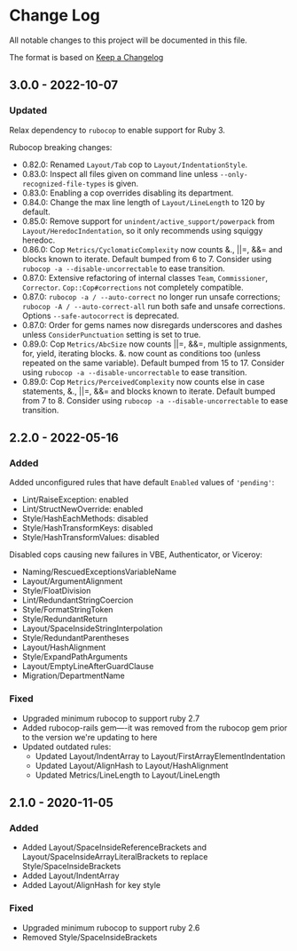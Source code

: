 # Change Log
All notable changes to this project will be documented in this file.

The format is based on [Keep a Changelog](https://keepachangelog.com/)

## 3.0.0 - 2022-10-07

### Updated

Relax dependency to `rubocop` to enable support for Ruby 3.

Rubocop breaking changes:
- 0.82.0: Renamed `Layout/Tab` cop to `Layout/IndentationStyle`.
- 0.83.0: Inspect all files given on command line unless `--only-recognized-file-types` is given.
- 0.83.0: Enabling a cop overrides disabling its department.
- 0.84.0: Change the max line length of `Layout/LineLength` to 120 by default.
- 0.85.0: Remove support for `unindent/active_support/powerpack` from `Layout/HeredocIndentation`, so it only recommends using squiggy heredoc.
- 0.86.0: Cop `Metrics/CyclomaticComplexity` now counts &., ||=, &&= and blocks known to iterate. Default bumped from 6 to 7. Consider using `rubocop -a --disable-uncorrectable` to ease transition.
- 0.87.0: Extensive refactoring of internal classes `Team`, `Commissioner`, `Corrector`. `Cop::Cop#corrections` not completely compatible.
- 0.87.0: `rubocop -a / --auto-correct` no longer run unsafe corrections; `rubocop -A / --auto-correct-all` run both safe and unsafe corrections. Options `--safe-autocorrect` is deprecated.
- 0.87.0: Order for gems names now disregards underscores and dashes unless `ConsiderPunctuation` setting is set to true.
- 0.89.0: Cop `Metrics/AbcSize` now counts ||=, &&=, multiple assignments, for, yield, iterating blocks. &. now count as conditions too (unless repeated on the same variable). Default bumped from 15 to 17. Consider using `rubocop -a --disable-uncorrectable` to ease transition.
- 0.89.0: Cop `Metrics/PerceivedComplexity` now counts else in case statements, &., ||=, &&= and blocks known to iterate. Default bumped from 7 to 8. Consider using `rubocop -a --disable-uncorrectable` to ease transition.


## 2.2.0 - 2022-05-16

### Added

Added unconfigured rules that have default `Enabled` values of `'pending'`:
- Lint/RaiseException: enabled
- Lint/StructNewOverride: enabled
- Style/HashEachMethods: disabled
- Style/HashTransformKeys: disabled
- Style/HashTransformValues: disabled

Disabled cops causing new failures in VBE, Authenticator, or Viceroy:
- Naming/RescuedExceptionsVariableName
- Layout/ArgumentAlignment
- Style/FloatDivision
- Lint/RedundantStringCoercion
- Style/FormatStringToken
- Style/RedundantReturn
- Layout/SpaceInsideStringInterpolation
- Style/RedundantParentheses
- Layout/HashAlignment
- Style/ExpandPathArguments
- Layout/EmptyLineAfterGuardClause
- Migration/DepartmentName

### Fixed

- Upgraded minimum rubocop to support ruby 2.7
- Added rubocop-rails gem—-it was removed from the rubocop gem prior to the version we're updating to here
- Updated outdated rules:
  - Updated Layout/IndentArray to Layout/FirstArrayElementIndentation
  - Updated Layout/AlignHash to Layout/HashAlignment
  - Updated Metrics/LineLength to Layout/LineLength

## 2.1.0 - 2020-11-05

### Added

- Added Layout/SpaceInsideReferenceBrackets and Layout/SpaceInsideArrayLiteralBrackets to replace Style/SpaceInsideBrackets
- Added Layout/IndentArray
- Added Layout/AlignHash for key style

### Fixed

- Upgraded minimum rubocop to support ruby 2.6
- Removed Style/SpaceInsideBrackets
